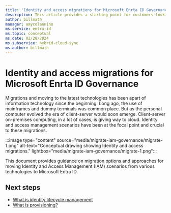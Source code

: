 ```yaml
---
title: 'Identity and access migrations for Microsoft Enrta ID Governance'
description: This article provides a starting point for customers looking for information on migrating their current scenarios to Microsoft Enrta ID.
author: billmath
manager: amycolannino
ms.service: entra-id
ms.topic: conceptual
ms.date: 02/28/2024
ms.subservice: hybrid-cloud-sync
ms.author: billmath
---
```


# Identity and access migrations for Microsoft Enrta ID Governance

Migrations and moving to the latest technologies has been apart of information technology since the beginning.  Long ago, the use of mainframes and dummy terminals was common place.  But as the personal computer evolved the era of client-server would soon emerge.  Client-server on-premises computing, in a lot of cases, is giving way to cloud.  Identity and access management scenarios have been at the focal point and crucial to these migrations.

:::image type="content" source="media/migrate-iam-governance/migrate-1.png" alt-text="Conceptual drawing showing Identity and access migrations." lightbox="media/migrate-iam-governance/migrate-1.png":::

This document provides guidance on migration options and approaches for moving Identity and Access Management (IAM) scenarios from various technologies to Microsoft Entra ID.

## Next steps 
- [What is identity lifecycle management](govern-the-employee-lifecycle.md)
- [What is provisioning?](~/id-governance/what-is-provisioning.md)